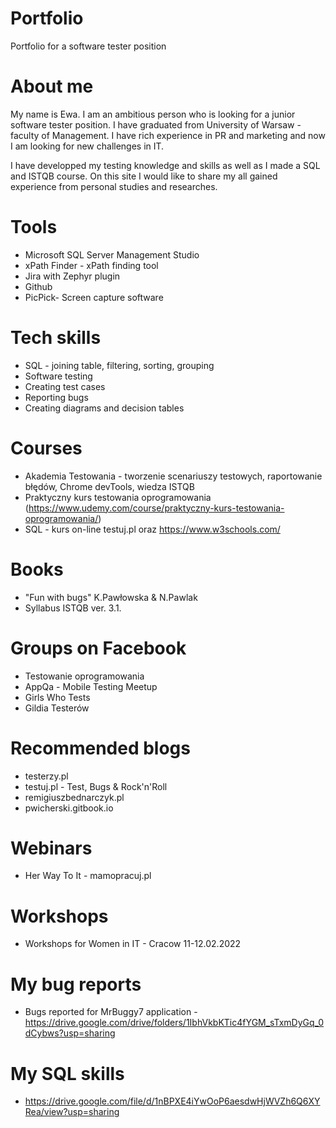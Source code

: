 # Portfolio
Portfolio for a software tester position

# About me
My name is Ewa. I am an ambitious person who is looking for a junior software tester position. I have graduated from University of Warsaw - faculty of Management. I have rich experience in PR and marketing and now I am looking for new challenges in IT.

I have developped my testing knowledge and skills as well as I made a SQL and ISTQB course.
On this site I would like to share my all gained experience from personal studies and researches.

# Tools
  - Microsoft SQL Server Management Studio 
  - xPath Finder - xPath finding tool
  - Jira with Zephyr plugin
  - Github
  - PicPick-  Screen capture software
# Tech skills
  - SQL - joining table, filtering, sorting, grouping
  - Software testing
  - Creating test cases
  - Reporting bugs
  - Creating diagrams and decision tables
  
# Courses
  - Akademia Testowania - tworzenie scenariuszy testowych, raportowanie błędów, Chrome devTools, wiedza ISTQB
  - Praktyczny kurs testowania oprogramowania (https://www.udemy.com/course/praktyczny-kurs-testowania-oprogramowania/)
  - SQL - kurs on-line testuj.pl oraz https://www.w3schools.com/
  
 # Books
  - "Fun with bugs" K.Pawłowska & N.Pawlak
  - Syllabus ISTQB ver. 3.1.

# Groups on Facebook
  - Testowanie oprogramowania
  - AppQa - Mobile Testing Meetup
  - Girls Who Tests
  - Gildia Testerów

# Recommended blogs
  - testerzy.pl
  - testuj.pl - Test, Bugs & Rock'n'Roll
  - remigiuszbednarczyk.pl
  - pwicherski.gitbook.io

# Webinars
  - Her Way To It - mamopracuj.pl

# Workshops
  - Workshops for Women in IT - Cracow 11-12.02.2022

# My bug reports
  - Bugs reported for MrBuggy7 application - https://drive.google.com/drive/folders/1IbhVkbKTic4fYGM_sTxmDyGq_0dCybws?usp=sharing

# My SQL skills
  - https://drive.google.com/file/d/1nBPXE4iYwOoP6aesdwHjWVZh6Q6XYRea/view?usp=sharing


